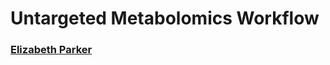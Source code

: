 # Untargeted Metabolomics Workflow

### [Elizabeth Parker](https://github.com/LizzyParkerPannell/Untargeted_metabolomics_workflow)
